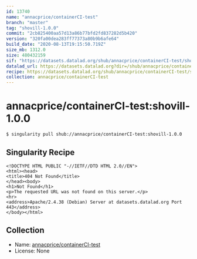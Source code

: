 ```yaml
---
id: 13740
name: "annacprice/containerCI-test"
branch: "master"
tag: "shovill-1.0.0"
commit: "2cb825400aa57d13a86b77bfd2fd837282d5b420"
version: "320fa00dea283ff77373a80b9b6afe64"
build_date: "2020-08-13T19:15:50.719Z"
size_mb: 1312.0
size: 480432159
sif: "https://datasets.datalad.org/shub/annacprice/containerCI-test/shovill-1.0.0/2020-08-13-2cb82540-320fa00d/320fa00dea283ff77373a80b9b6afe64.sif"
datalad_url: https://datasets.datalad.org?dir=/shub/annacprice/containerCI-test/shovill-1.0.0/2020-08-13-2cb82540-320fa00d/
recipe: https://datasets.datalad.org/shub/annacprice/containerCI-test/shovill-1.0.0/2020-08-13-2cb82540-320fa00d/Singularity
collection: annacprice/containerCI-test
---
```


# annacprice/containerCI-test:shovill-1.0.0

```bash
$ singularity pull shub://annacprice/containerCI-test:shovill-1.0.0
```

## Singularity Recipe

```singularity
<!DOCTYPE HTML PUBLIC "-//IETF//DTD HTML 2.0//EN">
<html><head>
<title>404 Not Found</title>
</head><body>
<h1>Not Found</h1>
<p>The requested URL was not found on this server.</p>
<hr>
<address>Apache/2.4.38 (Debian) Server at datasets.datalad.org Port 443</address>
</body></html>
```

## Collection

 - Name: [annacprice/containerCI-test](https://github.com/annacprice/containerCI-test)
 - License: None

